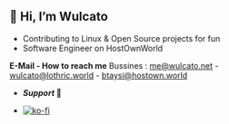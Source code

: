 ## 👋 Hi, I’m Wulcato

 - Contributing to Linux & Open Source projects for fun
 - Software Engineer on HostOwnWorld
 
**E-Mail - How to reach me**
Bussines : me@wulcato.net - wulcato@lothric.world - btaysi@hostown.world

    
    
 - ***Support* 🙏**


 - [![ko-fi](https://ko-fi.com/img/githubbutton_sm.svg)](https://ko-fi.com/O4O0SQCVU)

